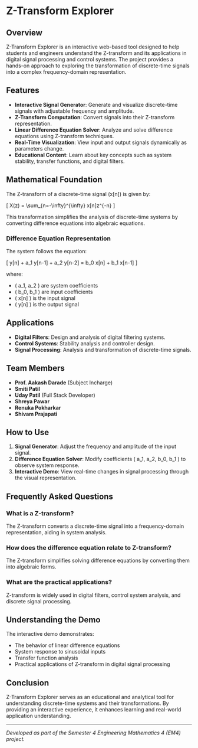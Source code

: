 # Z-Transform Explorer

## Overview
Z-Transform Explorer is an interactive web-based tool designed to help students and engineers understand the Z-transform and its applications in digital signal processing and control systems. The project provides a hands-on approach to exploring the transformation of discrete-time signals into a complex frequency-domain representation.

## Features
- **Interactive Signal Generator**: Generate and visualize discrete-time signals with adjustable frequency and amplitude.
- **Z-Transform Computation**: Convert signals into their Z-transform representation.
- **Linear Difference Equation Solver**: Analyze and solve difference equations using Z-transform techniques.
- **Real-Time Visualization**: View input and output signals dynamically as parameters change.
- **Educational Content**: Learn about key concepts such as system stability, transfer functions, and digital filters.

## Mathematical Foundation
The Z-transform of a discrete-time signal \(x[n]\) is given by:

\[ X(z) = \sum_{n=-\infty}^{\infty} x[n]z^{-n} \]

This transformation simplifies the analysis of discrete-time systems by converting difference equations into algebraic equations.

### Difference Equation Representation
The system follows the equation:

\[ y[n] + a_1 y[n-1] + a_2 y[n-2] = b_0 x[n] + b_1 x[n-1] \]

where:
- \( a_1, a_2 \) are system coefficients
- \( b_0, b_1 \) are input coefficients
- \( x[n] \) is the input signal
- \( y[n] \) is the output signal

## Applications
- **Digital Filters**: Design and analysis of digital filtering systems.
- **Control Systems**: Stability analysis and controller design.
- **Signal Processing**: Analysis and transformation of discrete-time signals.

## Team Members
- **Prof. Aakash Darade** (Subject Incharge)
- **Smiti Patil**
- **Uday Patil** (Full Stack Developer)
- **Shreya Pawar**
- **Renuka Pokharkar**
- **Shivam Prajapati**

## How to Use
1. **Signal Generator**: Adjust the frequency and amplitude of the input signal.
2. **Difference Equation Solver**: Modify coefficients \( a_1, a_2, b_0, b_1 \) to observe system response.
3. **Interactive Demo**: View real-time changes in signal processing through the visual representation.

## Frequently Asked Questions
### What is a Z-transform?
The Z-transform converts a discrete-time signal into a frequency-domain representation, aiding in system analysis.

### How does the difference equation relate to Z-transform?
The Z-transform simplifies solving difference equations by converting them into algebraic forms.

### What are the practical applications?
Z-transform is widely used in digital filters, control system analysis, and discrete signal processing.

## Understanding the Demo
The interactive demo demonstrates:
- The behavior of linear difference equations
- System response to sinusoidal inputs
- Transfer function analysis
- Practical applications of Z-transform in digital signal processing

## Conclusion
Z-Transform Explorer serves as an educational and analytical tool for understanding discrete-time systems and their transformations. By providing an interactive experience, it enhances learning and real-world application understanding.

---
*Developed as part of the Semester 4 Engineering Mathematics 4 (EM4) project.*

